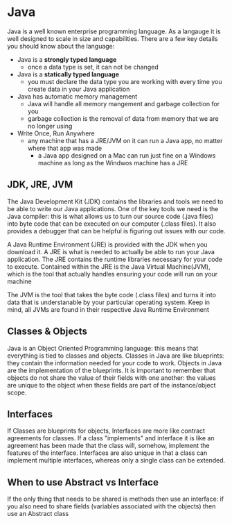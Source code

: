 # Java
Java is a well known enterprise programming language. As a langauge it is well designed to scale in size and capabilities. There are a few key details you should know about the language:
- Java is a **strongly typed language**
    - once a data type is set, it can not be changed
- Java is a **statically typed language**
    - you must declare the data type you are working with every time you create data in your Java application
- Java has automatic memory management
    - Java will handle all memory mangement and garbage collection for you
    - garbage collection is the removal of data from memory that we are no longer using
- Write Once, Run Anywhere
    - any machine that has a JRE/JVM on it can run a Java app, no matter where that app was made
        - a Java app designed on a Mac can run just fine on a Windows machine as long as the Windwos machine has a JRE

## JDK, JRE, JVM
The Java Development Kit (JDK) contains the libraries and tools we need to be able to write our Java applications. One of the key tools we need is the Java compiler: this is what allows us to turn our source code (.java files) into byte code that can be executed on our computer (.class files). It also provides a debugger that can be helpful is figuring out issues with our code.

A Java Runtime Environment (JRE) is provided with the JDK when you download it. A JRE is what is needed to actually be able to run your Java application. The JRE contains the runtime libraries necessary for your code to execute. Contained within the JRE is the Java Virtual Machine(JVM), which is the tool that actually handles ensuring your code will run on your machine

The JVM is the tool that takes the byte code (.class files) and turns it into data that is understanable by your particular operating system. Keep in mind, all JVMs are found in their respective Java Runtime Environment

## Classes & Objects
Java is an Object Oriented Programming language: this means that everything is tied to classes and objects. Classes in Java are like blueprints: they contain the information needed for your code to work. Objects in Java are the implementation of the blueprints. It is important to remember that objects do not share the value of their fields with one another: the values are unique to the object when these fields are part of the instance/object scope.

## Interfaces
If Classes are blueprints for objects, Interfaces are more like contract agreements for classes. If a class "implements" and interface it is like an agreement has been made that the class will, somehow, implement the features of the interface. Interfaces are also unique in that a class can implement multiple interfaces, whereas only a single class can be extended.

## When to use Abstract vs Interface
If the only thing that needs to be shared is methods then use an interface: if you also need to share fields (variables associated with the objects) then use an Abstract class